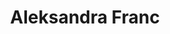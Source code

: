 ---
SICRIS: 15295
draft: false
fixName: aleksandra_franc
lab: Laboratory for Mathematical Methods in Computer and Information Science
labPos: Laboratory Member
location: R3.26 - Laboratorij LMMRI
mailInfo: aleksandra.franc@fri.uni-lj.si
officeHours: null
profName: Assist. Aleksandra Franc, PhD
profTitle: Assistant
telephoneInfo: null
title: Aleksandra Franc
---